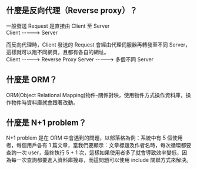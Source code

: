 ## 什麼是反向代理（Reverse proxy）？
一般發送 Request 是直接由 Client 至 Server  
Client -----> Server

而反向代理時，Client 發送的 Request 會經由代理伺服器再轉發至不同 Server，這樣就可以跑不同網頁，且都有各自的網址。  
Client -----> Reverse Proxy Server -----> 多個不同 Server

## 什麼是 ORM？

ORM(Object Relational Mapping)物件-關係對映，使用物件方式操作資料庫，操作物件時資料庫就會跟著改動。

## 什麼是 N+1 problem？
N+1 problem 是在 ORM 中會遇到的問題，以部落格為例：系統中有 5 個使用者，每個用戶各有 1 篇文章，當我們要顯示：文章標題及作者名時，每次循環都要查詢一次 user，最終執行 5 + 1 次，這樣如果使用者多了就會導致效率變低，因為每一次查詢都要進入資料庫搜尋，而這問題可以使用 include 關聯方式來解決。
